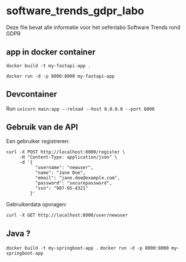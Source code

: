 # software_trends_gdpr_labo

Deze file bevat alle informatie voor het oefenlabo Software Trends rond GDPR

## app in docker container

`docker build -t my-fastapi-app .`

`docker run -d -p 8000:8000 my-fastapi-app`

## Devcontainer

Run `uvicorn main:app --reload --host 0.0.0.0 --port 8000`

## Gebruik van de API

Een gebruiker registreren:

```
curl -X POST http://localhost:8000/register \
     -H "Content-Type: application/json" \
     -d '{
           "username": "newuser",
           "name": "Jane Doe",
           "email": "jane.doe@example.com",
           "password": "securepassword",
           "ssn": "987-65-4321"
         }'

```

Gebruikerdata opvragen:

```
curl -X GET http://localhost:8000/user/newuser
```

## Java ?

`docker build -t my-springboot-app .`
`docker run -d -p 8000:8000 my-springboot-app`
